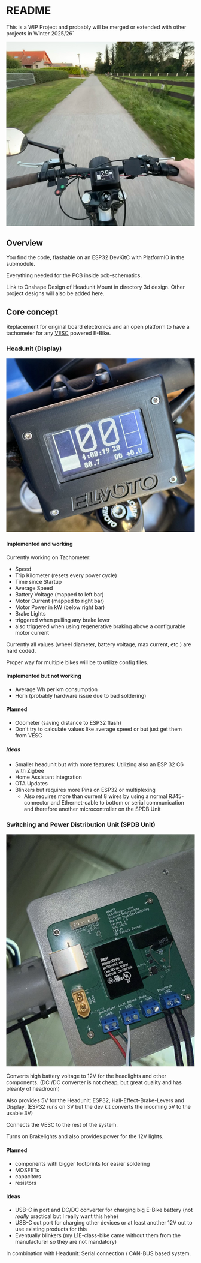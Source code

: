 # README

This is a WIP Project and probably will be merged or extended with other projects in Winter 2025/26`

![Summer 2024](ride.png)

## Overview

You find the code, flashable on an ESP32 DevKitC with PlatformIO in the submodule.

Everything needed for the PCB inside pcb-schematics.

Link to Onshape Design of Headunit Mount in directory 3d design.
Other project designs will also be added here.

## Core concept

Replacement for original board electronics and an open platform to have a tachometer for any [VESC](https://vesc-project.com/) powered E-Bike.


### Headunit (Display)

![Tachometer in current housing](tachometer-updated-3d-design.png)

#### Implemented and working
Currently working on Tachometer:
- Speed
- Trip Kilometer (resets every power cycle)
- Time since Startup
- Average Speed
- Battery Voltage (mapped to left bar)
- Motor Current (mapped to right bar)
- Motor Power in kW (below right bar)
- Brake Lights
 - triggered when pulling any brake lever
 - also triggered when using regenerative braking above a configurable motor current

Currently all values (wheel diameter, battery voltage, max current, etc.) are hard coded.

Proper way for multiple bikes will be to utilize config files.

#### Implemented but not working
- Average Wh per km consumption
- Horn (probably hardware issue due to bad soldering)

#### Planned
- Odometer (saving distance to ESP32 flash)
- Don't try to calculate values like average speed or  but just get them from VESC

##### Ideas
- Smaller headunit but with more features: Utilizing also an ESP 32 C6 with Zigbee
 - Home Assistant integration
- OTA Updates
- Blinkers but requires more Pins on ESP32 or multiplexing
  - Also requires more than current 8 wires by using a normal RJ45-connector and Ethernet-cable to bottom or serial communication and therefore another microcontroller on the SPDB Unit

### Switching and Power Distribution Unit (SPDB Unit)

![Switching and Power Distribution Unit](SPDB.png)

Converts high battery voltage to 12V for the headlights and other components. (DC
/DC converter is not cheap, but great quality and has pleanty of headroom)

Also provides 5V for the Headunit: ESP32, Hall-Effect-Brake-Levers and Display. (ESP32 runs on 3V but the dev kit converts the incoming 5V to the usable 3V)

Connects the VESC to the rest of the system.

Turns on Brakelights and also provides power for the 12V lights.

#### Planned
- components with bigger footprints for easier soldering
 - MOSFETs
 - capacitors
 - resistors

#### Ideas

- USB-C in port and DC/DC converter for charging big E-Bike battery (not _really_ practical but I really want this hehe)
- USB-C out port for charging other devices or at least another 12V out to use existing products for this
- Eventually blinkers (my L1E-class-bike came without them from the manufacturer so they are not mandatory)

In combination with Headunit: Serial connection / CAN-BUS based system.

